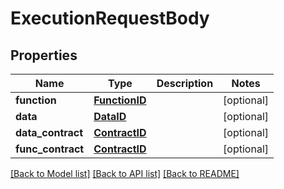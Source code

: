 # ExecutionRequestBody

## Properties
Name | Type | Description | Notes
------------ | ------------- | ------------- | -------------
**function** | [**FunctionID**](FunctionID.md) |  | [optional] 
**data** | [**DataID**](DataID.md) |  | [optional] 
**data_contract** | [**ContractID**](ContractID.md) |  | [optional] 
**func_contract** | [**ContractID**](ContractID.md) |  | [optional] 

[[Back to Model list]](../README.md#documentation-for-models) [[Back to API list]](../README.md#documentation-for-api-endpoints) [[Back to README]](../README.md)

